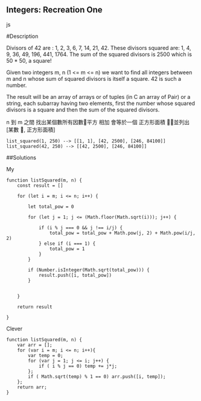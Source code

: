 ## Integers: Recreation One
js
 
#Description

Divisors of 42 are : 1, 2, 3, 6, 7, 14, 21, 42. These divisors squared are: 1, 4, 9, 36, 49, 196, 441, 1764. The sum of the squared divisors is 2500 which is 50 * 50, a square!

Given two integers m, n (1 <= m <= n) we want to find all integers between m and n whose sum of squared divisors is itself a square. 42 is such a number.

The result will be an array of arrays or of tuples (in C an array of Pair) or a string, each subarray having two elements, first the number whose squared divisors is a square and then the sum of the squared divisors.

n 到 m 之間 找出某個數所有因數平方 相加 會等於一個 正方形面積 並列出 [某數 , 正方形面積]


    list_squared(1, 250) --> [[1, 1], [42, 2500], [246, 84100]]
    list_squared(42, 250) --> [[42, 2500], [246, 84100]]




##Solutions

My

    function listSquared(m, n) {
        const result = []
        
        for (let i = m; i <= n; i++) {
        
            let total_pow = 0
            
            for (let j = 1; j <= (Math.floor(Math.sqrt(i))); j++) {

                if (i % j === 0 && j !== i/j) {
                    total_pow = total_pow + Math.pow(j, 2) + Math.pow(i/j, 2)
                } else if (i === 1) {
                    total_pow = 1
                }
            }

            if (Number.isInteger(Math.sqrt(total_pow))) {
                result.push([i, total_pow])
            }
            
            
        }

        return result
    
    }

Clever

    function listSquared(m, n) {
        var arr = [];
        for (var i = m; i <= n; i++){
            var temp = 0;
            for (var j = 1; j <= i; j++) {
                if ( i % j == 0) temp += j*j;  
            };
            if ( Math.sqrt(temp) % 1 == 0) arr.push([i, temp]);
        };
        return arr;
    }



